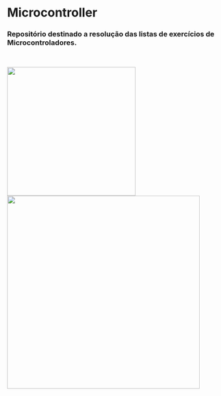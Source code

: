 # Microcontroller
### Repositório destinado a resolução das listas de exercícios de Microcontroladores.
<br>

<img align="left" src="https://user-images.githubusercontent.com/97049570/154175499-b60f6e31-9a6a-4011-a371-2b520efd3de8.png" width="300">  <img src="https://user-images.githubusercontent.com/97049570/154408257-847a0f46-d078-4e18-8084-6e40f4b868de.png" width="450"> 

 
  
